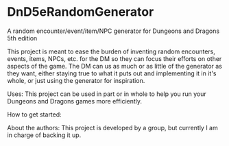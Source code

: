# DnD5eRandomGenerator
A random encounter/event/item/NPC generator for Dungeons and Dragons 5th edition

This project is meant to ease the burden of inventing random encounters, events, items, NPCs, etc. for the DM so they can
  focus their efforts on other aspects of the game. The DM can us as much or as little of the generator as they want, either
  staying true to what it puts out and implementing it in it's whole, or just using the generator for inspiration.


Uses:
  This project can be used in part or in whole to help you run your Dungeons and Dragons games more efficiently.

How to get started:



About the authors:
  This project is developed by a group, but currently I am in charge of backing it up.
